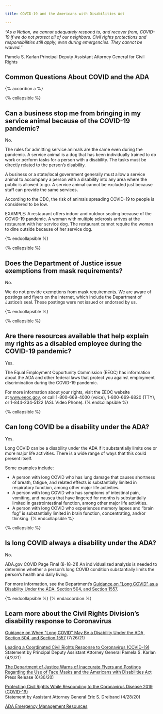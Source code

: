 ```yaml
---

title: COVID-19 and the Americans with Disabilities Act

---
```


*“As a Nation, we cannot adequately respond to, and recover from, COVID-19 if we do not protect all of our neighbors. Civil rights protections and responsibilities still apply, even during emergencies. They cannot be waived.”*

Pamela S. Karlan  Principal Deputy Assistant Attorney General for Civil Rights

## Common Questions About COVID and the ADA

{% accordion a %}

{% collapsible %}

## Can a business stop me from bringing in my service animal because of the COVID-19 pandemic?

No.

The rules for admitting service animals are the same even during the pandemic.
A service animal is a dog that has been individually trained to do work or perform tasks for a person with a disability. The tasks must be directly related to the person’s disability.

A business or a state/local government generally must allow a service animal to
accompany a person with a disability into any area where the public is allowed to go. A service animal cannot be excluded just because staff can provide the same services.

According to the CDC, the risk of animals spreading COVID-19 to people is considered to be low.

EXAMPLE: A restaurant offers indoor and outdoor seating because
of the COVID-19 pandemic. A woman with multiple sclerosis
arrives at the restaurant with her service dog. The restaurant
cannot require the woman to dine outside because of her service
dog.

{% endcollapsible %}

{% collapsible %}
## Does the Department of Justice issue exemptions from mask requirements?

No.

We do not provide exemptions from mask requirements. We are aware of postings and flyers on the internet, which include the Department of Justice’s seal. These postings were not issued or endorsed by us.

{% endcollapsible %}

{% collapsible %}
## Are there resources available that help explain my rights as a disabled employee during the COVID-19 pandemic?

Yes.

The Equal Employment Opportunity Commission (EEOC) has information about the ADA and other federal laws that protect you against employment discrimination during the COVID-19 pandemic.

For more information about your rights, visit the EEOC website at www.eeoc.gov, or call 1-800-669-4000 (voice), 1-800-669-6820 (TTY), or 1-844-234-5122 (ASL Video Phone).
{% endcollapsible %}

{% collapsible %}
## Can long COVID be a disability under the ADA?

Yes.

Long COVID can be a disability under the ADA if it substantially limits one or more major life activities. There is a wide range of ways that this could present itself.

Some examples include:

- A person with long COVID who has lung damage that causes shortness of breath, fatigue, and related effects is substantially limited in respiratory function, among other major life activities.
- A person with long COVID who has symptoms of intestinal pain, vomiting, and nausea that have lingered for months is substantially limited in gastrointestinal function, among other major life activities.
- A person with long COVID who experiences memory lapses and “brain fog” is substantially limited in brain function, concentrating, and/or thinking.
{% endcollapsible %}

{% collapsible %}

## Is long COVID always a disability under the ADA?

No.

ADA.gov COVID Page Final (8-18-21)
An individualized analysis is needed to determine whether a person’s long COVID condition substantially limits the person’s health and daily living.

For more information, see the Department’s [Guidance on &quot;Long COVID&quot; as a Disability Under the ADA, Section 504, and Section 1557](https://www.ada.gov/long_covid_joint_guidance.pdf).

{% endcollapsible %}
{% endaccordion %}

## Learn more about the Civil Rights Division’s disability response to Coronavirus

[Guidance on When &quot;Long COVID&quot; May Be a Disability Under the ADA, Section 504, and Section 1557](https://www.ada.gov/long_covid_joint_guidance.pdf) (7/26/21)

[Leading a Coordinated Civil Rights Response to Coronavirus (COVID-19)](https://www.justice.gov/opa/pr/statement-principal-deputy-assistant-attorney-general-civil-rights-leading-coordinated-civil)  
Statement by Principal Deputy Assistant Attorney General Pamela S. Karlan (4/2/21)

[The Department of Justice Warns of Inaccurate Flyers and Postings Regarding the Use of Face Masks and the Americans with Disabilities Act](https://www.justice.gov/opa/pr/department-justice-warns-inaccurate-flyers-and-postings-regarding-use-face-masks-and)  
Press Release (6/30/20)

[Protecting Civil Rights While Responding to the Coronavirus Disease 2019 (COVID-19)](https://www.ada.gov/aag_covid_statement.pdf)  
Statement by Assistant Attorney General Eric S. Dreiband (4/28/20)

[ADA Emergency Management Resources](https://www.ada.gov/emerg_prep.html)
